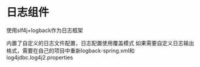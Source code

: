 # 日志组件
使用slf4j+logback作为日志框架

内置了自定义的日志文件配置，日志配置使用覆盖模式
如果需要自定义日志输出格式，需要在自己的项目中重新logback-spring.xml和log4jdbc.log4j2.properties